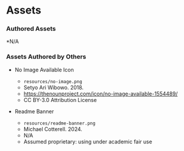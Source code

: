 # Assets

### Authored Assets

*N/A

### Assets Authored by Others

* No Image Available Icon
  - `resources/no-image.png`
  - Setyo Ari Wibowo. 2018.
  - https://thenounproject.com/icon/no-image-available-1554489/
  - CC BY-3.0 Attribution License

* Readme Banner
  - `resources/readme-banner.png`
  - Michael Cotterell. 2024.
  - N/A
  - Assumed proprietary: using under academic fair use